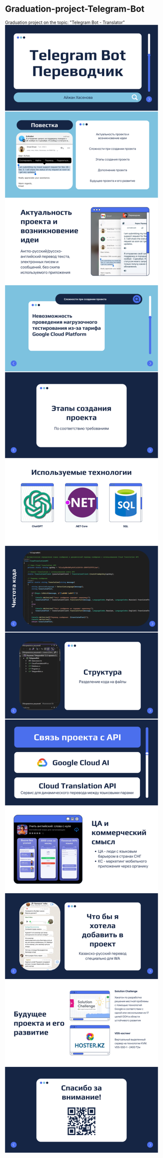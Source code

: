 # Graduation-project-Telegram-Bot
Graduation project on the topic: "Telegram Bot - Translator"
![](https://github.com/Aizhan-Khassenova/Graduation-project-Telegram-Bot/blob/main/present/1.png)
![](https://github.com/Aizhan-Khassenova/Graduation-project-Telegram-Bot/blob/main/present/2.png)
![](https://github.com/Aizhan-Khassenova/Graduation-project-Telegram-Bot/blob/main/present/3.png)
![](https://github.com/Aizhan-Khassenova/Graduation-project-Telegram-Bot/blob/main/present/4.png)
![](https://github.com/Aizhan-Khassenova/Graduation-project-Telegram-Bot/blob/main/present/5.png)
![](https://github.com/Aizhan-Khassenova/Graduation-project-Telegram-Bot/blob/main/present/6.png)
![](https://github.com/Aizhan-Khassenova/Graduation-project-Telegram-Bot/blob/main/present/7.png)
![](https://github.com/Aizhan-Khassenova/Graduation-project-Telegram-Bot/blob/main/present/8.png)
![](https://github.com/Aizhan-Khassenova/Graduation-project-Telegram-Bot/blob/main/present/9.png)
![](https://github.com/Aizhan-Khassenova/Graduation-project-Telegram-Bot/blob/main/present/10.png)
![](https://github.com/Aizhan-Khassenova/Graduation-project-Telegram-Bot/blob/main/present/11.png)
![](https://github.com/Aizhan-Khassenova/Graduation-project-Telegram-Bot/blob/main/present/12.png)
![](https://github.com/Aizhan-Khassenova/Graduation-project-Telegram-Bot/blob/main/present/13.png)
